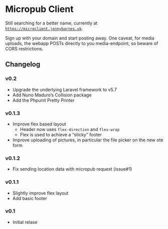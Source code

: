 # Micropub Client

Still searching for a better name, currently at [`https://microclient.jonnybarnes.uk`](https://microclient.jonnybarnes.uk).

Sign up with your domain and start posting away. One caveat, for media uploads, the webapp POSTs
directly to you media-endpoint, so beware of CORS restrictions.

## Changelog

### v0.2
  - Upgrade the underlying Laravel framework to v5.7
  - Add Nuno Maduro’s Collision package
  - Add the Phpunit Pretty Printer

### v0.1.3
  - Improve flex based layout
    - Header now uses `flex-direction` and `flex-wrap`
    - Flex is used to achieve a “sticky” footer
  - Improve uploading of pictures, in particular the file picker on the new ote form

### v0.1.2
  - Fix sending location data with micropub request (issue#1)

### v0.1.1
  - Slightly improve flex layout
  - Add basic footer

### v0.1
  - Initial relase
